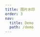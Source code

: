 ```yaml
---
title: 图片水印
order: 3
nav:
  title: Demo
  path: /demo
---
```


<code src="../examples/image.tsx"></code>
